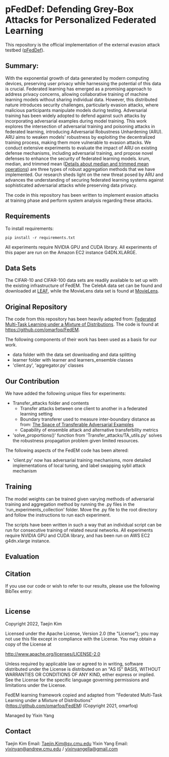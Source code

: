 #  pFedDef: Defending Grey-Box Attacks for Personalized Federated Learning

This repository is the official implementation of the external evasion attack testbed ([pFedDef](https://arxiv.org/abs/2209.08412)). 

## Summary: 
With the exponential growth of data generated by modern computing devices, preserving user privacy while harnessing the potential of this data is crucial. Federated learning has emerged as a promising approach to address privacy concerns, allowing collaborative training of machine learning models without sharing individual data. However, this distributed nature introduces security challenges, particularly evasion attacks, where malicious participants manipulate models during testing. Adversarial training has been widely adopted to defend against such attacks by incorporating adversarial examples during model training. This work explores the intersection of adversarial training and poisoning attacks in federated learning, introducing Adversarial Robustness Unhardening (ARU). ARU aims to weaken models' robustness by exploiting the decentralized training process, making them more vulnerable to evasion attacks. We conduct extensive experiments to evaluate the impact of ARU on existing defense mechanisms, including adversarial training, and propose novel defenses to enhance the security of federated learning models. krum, median, and trimmed mean ([Details about median and trimmed mean operations](https://ieeexplore.ieee.org/stamp/stamp.jsp?tp=&arnumber=9245017)) are three types of robust aggregation methods that we have implemented. Our research sheds light on the new threat posed by ARU and advances the understanding of securing federated learning systems against sophisticated adversarial attacks while preserving data privacy.

The code in this repository has been written to implement evasion attacks at training phase and perform system analysis regarding these attacks.

## Requirements

To install requirements:

```setup
pip install -r requirements.txt
```

All experiments require NVIDIA GPU and CUDA library.
All experiments of this paper are run on the Amazon EC2 instance G4DN.XLARGE.

## Data Sets

The CIFAR-10 and CIFAR-100 data sets are readily available to set up with the existing infrastructure of FedEM. The CelebA data set can be found and downloaded at [LEAF](https://leaf.cmu.edu/), while the MovieLens data set is found at [MovieLens](https://grouplens.org/datasets/movielens/).


## Original Repository

The code from this repository has been heavily adapted from: [Federated Multi-Task Learning under a Mixture of Distributions](https://arxiv.org/abs/2108.10252). The code is found at https://github.com/omarfoq/FedEM.

The following components of their work has been used as a basis for our work.

- data folder with the data set downloading and data splitting
- learner folder with learner and learners_ensemble classes
- 'client.py', 'aggregator.py' classes 


## Our Contribution

We have added the following unique files for experiments:

- Transfer_attacks folder and contents
    - Transfer attacks between one client to another in a federated learning setting
    - Boundary transferer used to measure inter-boundary distance as from: [The Space of Transferable Adversarial Examples](https://arxiv.org/abs/1704.03453)
    - Capability of ensemble attack and alternative transferbility metrics
- 'solve_proportions()' function from 'Transfer_attacks/TA_utils.py' solves the robustness propagation problem given limited resources.
    
The following aspects of the FedEM code has been altered:

- 'client.py' now has adversarial training mechanisms, more detailed implementations of local tuning, and label swapping sybil attack mechanism


## Training

The model weights can be trained given varying methods of adversarial training and aggregation method by running the .py files in the 'run_experiments_collection' folder. Move the .py file to the root directory and follow the instructions to run each experiment.

The scripts have been written in such a way that an individual script can be run for consecutive training of related neural networks. All experiments require NVIDIA GPU and CUDA library, and has been run on AWS EC2 g4dn.xlarge instance.

## Evaluation

## Citation

If you use our code or wish to refer to our results, please use the following BibTex entry:

```
```

## License 

Copyright 2022, Taejin Kim

Licensed under the Apache License, Version 2.0 (the "License");
you may not use this file except in compliance with the License.
You may obtain a copy of the License at

http://www.apache.org/licenses/LICENSE-2.0

Unless required by applicable law or agreed to in writing, software
distributed under the License is distributed on an "AS IS" BASIS,
WITHOUT WARRANTIES OR CONDITIONS OF ANY KIND, either express or implied.
See the License for the specific language governing permissions and
limitations under the License.

FedEM learning framework copied and adapted from "Federated Multi-Task Learning under a Mixture of Distributions" (https://github.com/omarfoq/FedEM) (Copyright 2021, omarfoq)

Managed by Yixin Yang

## Contact
Taejin Kim
Email: Taejin.Kim@sv.cmu.edu
Yixin Yang
Email: yixinyan@andrew.cmu.edu / yixinyangella@gmail.com
